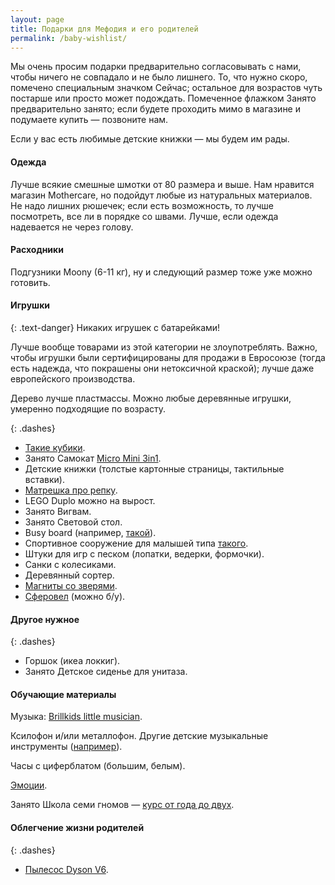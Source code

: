 ```yaml
---
layout: page
title: Подарки для Мефодия и его родителей
permalink: /baby-wishlist/
---
```


Мы очень просим подарки предварительно согласовывать с нами, чтобы ничего не совпадало и не было лишнего. То, что нужно скоро, помечено специальным значком <nobr><span class="label label-danger">Сейчас</span>;</nobr> остальное для возрастов чуть постарше или просто может подождать. Помеченное флажком <span class="label label-warning">Занято</span> предварительно занято; если будете проходить мимо в магазине и подумаете купить — позвоните нам.

Если у вас есть любимые детские книжки — мы будем им рады.

#### Одежда

Лучше всякие смешные шмотки от 80 размера и выше. Нам нравится магазин Mothercare, но подойдут любые из натуральных материалов. Не надо лишних рюшечек; если есть возможность, то лучше посмотреть, все ли в порядке со швами. Лучше, если одежда надевается не через голову.

#### Расходники

Подгузники Moony (6-11 кг), ну и следующий размер тоже уже можно готовить.

#### Игрушки

{: .text-danger}
Никаких игрушек с батарейками!

Лучше вообще товарами из этой категории не злоупотреблять. Важно, чтобы игрушки были сертифицированы для продажи в Евросоюзе (тогда есть надежда, что покрашены они нетоксичной краской); лучше даже европейского производства.

Дерево лучше пластмассы. Можно любые деревянные игрушки, умеренно подходящие по возрасту.

{: .dashes}
- [Такие кубики](http://mag.gorod-igrushek.ru/igrushki-dlya-samykh-malenkikh/2318-nr-derevjannyh-blokov.html).
- <span class="label label-warning">Занято</span> Самокат [Micro Mini 3in1](http://www.solnyshkoshop.com/transport/samokat-micro-mini-micro-3in1-green-mm0108.html).
- Детские книжки (толстые картонные страницы, тактильные вставки).
- [Матрешка про репку](https://www.ozon.ru/context/detail/id/137895279/).
- LEGO Duplo можно на вырост.
- <span class="label label-warning">Занято</span> Вигвам.
- <span class="label label-warning">Занято</span> Световой стол.
- Busy board (например, [такой](http://www.delaemnazakaz.ru/)).
- Спортивное сооружение для малышей типа [такого](http://www.r-start.ru/shop/detskij_sportivnij_kompleks/ot_rozhdeniya_do_shkoly/dsk_r/).
- Штуки для игр с песком (лопатки, ведерки, формочки).
- Санки с колесиками.
- Деревянный сортер.
- [Магниты со зверями](http://djeco-shop.ru/derevyannye-magnity-zoopark).
- [Сферовел](https://earlyrider.com/products/spherovelo) (можно б/у).

#### Другое нужное

{: .dashes}
- Горшок (икеа локкиг).
- <span class="label label-warning">Занято</span> Детское сиденье для унитаза.

#### Обучающие материалы

Музыка: [Brillkids little musician](http://www.brillkids.com/teach-music/).

Ксилофон и/или металлофон. Другие детские музыкальные инструменты ([например](http://www.mytoys.ru/product/4005808)).

Часы с циферблатом (большим, белым).

[Эмоции](http://www.umnitsa.ru/cat/pervye-emocii/).

<span class="label label-warning">Занято</span> Школа семи гномов — [курс от года до двух](http://shkola7gnomov.ru/catalog/shkola-semi-gnomov-1-2-goda-polnyy-godovoy-kurs-12-knig-v-podarochnoy-upakovke/).

#### Облегчение жизни родителей

{: .dashes}
- [Пылесос Dyson V6](https://market.yandex.ru/product/12575553?hid=90564&show-uid=64429309347539843570001).
